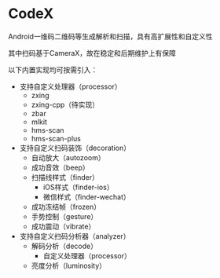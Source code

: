 # CodeX

Android一维码二维码等生成解析和扫描，具有高扩展性和自定义性

其中扫码基于CameraX，故在稳定和后期维护上有保障

以下内置实现均可按需引入：

- 支持自定义处理器（processor）
  - zxing
  - zxing-cpp（待实现）
  - zbar
  - mlkit
  - hms-scan
  - hms-scan-plus
- 支持自定义扫码装饰（decoration）
  - 自动放大（autozoom）
  - 成功音效（beep）
  - 扫描线样式（finder）
    - iOS样式（finder-ios）
    - 微信样式（finder-wechat）
  - 成功冻结帧（frozen）
  - 手势控制（gesture）
  - 成功震动（vibrate）
- 支持自定义扫码分析器（analyzer）
  - 解码分析（decode）
    - 自定义处理器（processor）
  - 亮度分析（luminosity）

